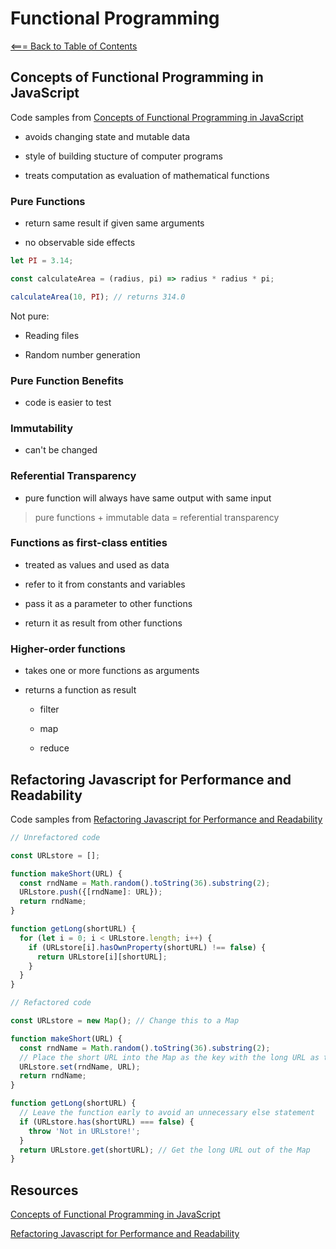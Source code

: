 # **Functional Programming**

[<=== Back to Table of Contents](https://peterjast.github.io/reading-notes/)

## Concepts of Functional Programming in JavaScript

Code samples from [Concepts of Functional Programming in JavaScript](https://medium.com/the-renaissance-developer/concepts-of-functional-programming-in-javascript-6bc84220d2aa)

* avoids changing state and mutable data

* style of building stucture of computer programs

* treats computation as evaluation of mathematical functions

### Pure Functions

* return same result if given same arguments

* no observable side effects

```javascript
let PI = 3.14;

const calculateArea = (radius, pi) => radius * radius * pi;

calculateArea(10, PI); // returns 314.0
```

Not pure:

* Reading files

* Random number generation

### Pure Function Benefits

* code is easier to test

### Immutability

* can't be changed

### Referential Transparency

* pure function will always have same output with same input

> pure functions + immutable data = referential transparency

### Functions as first-class entities

* treated as values and used as data

* refer to it from constants and variables

* pass it as a parameter to other functions

* return it as result from other functions

### Higher-order functions

* takes one or more functions as arguments

* returns a function as result

  * filter

  * map
  
  * reduce

## Refactoring Javascript for Performance and Readability

Code samples from [Refactoring Javascript for Performance and Readability](https://dev.to/healeycodes/refactoring-javascript-for-performance-and-readability-with-examples-1hec)

```javascript
// Unrefactored code

const URLstore = [];

function makeShort(URL) {
  const rndName = Math.random().toString(36).substring(2);
  URLstore.push({[rndName]: URL});
  return rndName;
}

function getLong(shortURL) {
  for (let i = 0; i < URLstore.length; i++) {
    if (URLstore[i].hasOwnProperty(shortURL) !== false) {
      return URLstore[i][shortURL];
    }
  }
}

// Refactored code

const URLstore = new Map(); // Change this to a Map

function makeShort(URL) {
  const rndName = Math.random().toString(36).substring(2);
  // Place the short URL into the Map as the key with the long URL as the value
  URLstore.set(rndName, URL);
  return rndName;
}

function getLong(shortURL) {
  // Leave the function early to avoid an unnecessary else statement
  if (URLstore.has(shortURL) === false) {
    throw 'Not in URLstore!';
  }
  return URLstore.get(shortURL); // Get the long URL out of the Map
}
```

## Resources

[Concepts of Functional Programming in JavaScript](https://medium.com/the-renaissance-developer/concepts-of-functional-programming-in-javascript-6bc84220d2aa)

[Refactoring Javascript for Performance and Readability](https://dev.to/healeycodes/refactoring-javascript-for-performance-and-readability-with-examples-1hec)
